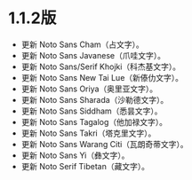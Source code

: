 # 1.1.2版

* 更新 Noto Sans Cham（占文字）。
* 更新 Noto Sans Javanese（爪哇文字）。
* 更新 Noto Sans/Serif Khojki（科杰基文字）。
* 更新 Noto Sans New Tai Lue（新傣仂文字）。
* 更新 Noto Sans Oriya（奥里亚文字）。
* 更新 Noto Sans Sharada（沙勒德文字）。
* 更新 Noto Sans Siddham（悉昙文字）。
* 更新 Noto Sans Tagalog（他加禄文字）。
* 更新 Noto Sans Takri（塔克里文字）。
* 更新 Noto Sans Warang Citi（瓦朗奇蒂文字）。
* 更新 Noto Sans Yi（彝文字）。
* 更新 Noto Serif Tibetan（藏文字）。
